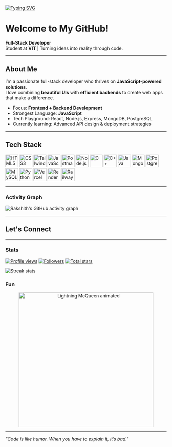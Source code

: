 <!-- Typing SVG Animation -->
[![Typing SVG](https://readme-typing-svg.herokuapp.com?font=Fira+Code&pause=1000&color=38B2AC&width=435&lines=Hi%2C+I'm+Rakshith+Ganjimut;Full-Stack+Developer;JavaScript+Enthusiast;Problem+Solver;Always+Learning+New+Tech)](https://git.io/typing-svg)
 
# Welcome to My GitHub!

**Full-Stack Developer**  
Student at **VIT** | Turning ideas into reality through code.

---

## About Me
I’m a passionate full-stack developer who thrives on **JavaScript-powered solutions**.  
I love combining **beautiful UIs** with **efficient backends** to create web apps that make a difference.

- Focus: **Frontend + Backend Development**  
- Strongest Language: **JavaScript**  
- Tech Playground: React, Node.js, Express, MongoDB, PostgreSQL
- Currently learning: Advanced API design & deployment strategies  

---

## Tech Stack
<p align="left">
  <img src="https://cdn.jsdelivr.net/gh/devicons/devicon/icons/html5/html5-original.svg" height="40" width="40" alt="HTML5" />
  <img src="https://cdn.jsdelivr.net/gh/devicons/devicon/icons/css3/css3-original.svg" height="40" width="40" alt="CSS3" />
  <img src="https://cdn.jsdelivr.net/gh/devicons/devicon/icons/tailwindcss/tailwindcss-original.svg" height="40" width="40" alt="TailwindCSS" />
  <img src="https://cdn.jsdelivr.net/gh/devicons/devicon/icons/javascript/javascript-original.svg" height="40" width="40" alt="JavaScript" />
  <img src="https://cdn.jsdelivr.net/gh/devicons/devicon/icons/postman/postman-original.svg" height="40" width="40" alt="Postman" />
  <img src="https://cdn.jsdelivr.net/gh/devicons/devicon/icons/nodejs/nodejs-original.svg" height="40" width="40" alt="Node.js" />
  <img src="https://cdn.jsdelivr.net/gh/devicons/devicon/icons/c/c-original.svg" height="40" width="40" alt="C" />
  <img src="https://cdn.jsdelivr.net/gh/devicons/devicon/icons/cplusplus/cplusplus-original.svg" height="40" width="40" alt="C++" />
  <img src="https://cdn.jsdelivr.net/gh/devicons/devicon/icons/java/java-original.svg" height="40" width="40" alt="Java" />
  <img src="https://cdn.jsdelivr.net/gh/devicons/devicon/icons/mongodb/mongodb-original.svg" height="40" width="40" alt="MongoDB" />
  <img src="https://cdn.jsdelivr.net/gh/devicons/devicon/icons/postgresql/postgresql-original.svg" height="40" width="40" alt="PostgreSQL" />
  <img src="https://cdn.jsdelivr.net/gh/devicons/devicon/icons/mysql/mysql-original.svg" height="40" width="40" alt="MySQL" />
  <img src="https://cdn.jsdelivr.net/gh/devicons/devicon/icons/python/python-original.svg" height="40" width="40" alt="Python" />
  <img src="https://api.iconify.design/simple-icons/vercel.svg" height="40" width="40" alt="Vercel" />
  <img src="https://api.iconify.design/simple-icons/render.svg" height="40" width="40" alt="Render" />
  <img src="https://api.iconify.design/simple-icons/railway.svg" height="40" width="40" alt="Railway" />
</p>

---

### Activity Graph
![Rakshith's GitHub activity graph](https://github-readme-activity-graph.vercel.app/graph?username=Rakshi2609&bg_color=0d1117&color=38B2AC&line=38B2AC&point=FFFFFF&area=true&hide_border=true)

---

## Let's Connect

---

### Stats
<p>
  <a href="https://github.com/Rakshi2609"><img src="https://komarev.com/ghpvc/?username=Rakshi2609&style=flat&color=38B2AC" alt="Profile views" /></a>
  <a href="https://github.com/Rakshi2609?tab=followers"><img src="https://img.shields.io/github/followers/Rakshi2609?style=flat&color=38B2AC" alt="Followers" /></a>
  <a href="https://github.com/Rakshi2609?tab=repositories&sort=stargazers"><img src="https://img.shields.io/github/stars/Rakshi2609?style=flat&color=38B2AC" alt="Total stars" /></a>
</p>




<p>
  <img src="https://github-readme-streak-stats.herokuapp.com?user=Rakshi2609&theme=tokyonight&hide_border=true" alt="Streak stats" />
</p>



<!-- <p>
  <a href="https://github.com/ryo-ma/github-profile-trophy"><img src="https://github-profile-trophy.vercel.app/?username=Rakshi2609&theme=onestar&no-frame=true&no-bg=true&margin-w=8" alt="Trophies" /></a>
</p> -->



### Fun
<p align="center">
  <img src="https://media.giphy.com/media/v1.Y2lkPWVjZjA1ZTQ3N3Awa2h2ZXZ1eDN0ZjNobjd4em9kN3VueHowcTQyMWNjNjN6ZmFiNCZlcD12MV9naWZzX3JlbGF0ZWQmY3Q9Zw/9z1ij3PZG20QU/giphy.gif" alt="Lightning McQueen animated" width="420" />
</p>

---

_"Code is like humor. When you have to explain it, it’s bad."_
